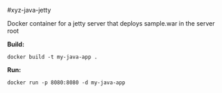 #xyz-java-jetty

Docker container for a jetty server that deploys sample.war in the server root

**Build:**

    docker build -t my-java-app .

**Run:**

    docker run -p 8080:8080 -d my-java-app
